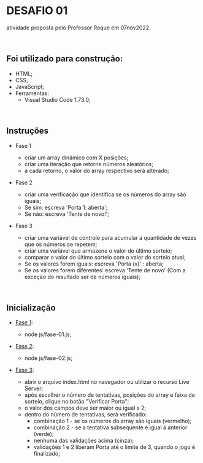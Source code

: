 # DESAFIO 01
atividade proposta pelo Professor Roque em 07nov2022.

&nbsp;

## Foi utilizado para construção:
- HTML;
- CSS;
- JavaScript;
- Ferramentas:
  - Visual Studio Code 1.73.0;

&nbsp;

## Instruções

- Fase 1

  - criar um array dinâmico com X posições;
  - criar uma iteração que retorne números aleatórios;
  - a cada retorno, o valor do array respectivo será alterado;


- Fase 2

  - criar uma verificação que identifica se os números do array são iguais;
  - Se sim: escreva 'Porta 1: aberta';
  - Se não: escreva 'Tente de novo!';

- Fase 3

  - criar uma variável de controle para acumular a quantidade de vezes que os números se repetem;
  - criar uma variável que armazene o valor do último sorteio;
  - comparar o valor do último sorteio com o valor do sorteio atual;
  - Se os valores forem iguais: escreva 'Porta (x)' : aberta;
  - Se os valores forem diferentes: escreva 'Tente de novo' (Com a exceção do resultado ser de números iguais);

&nbsp;

## Inicialização

- [Fase 1](https://github.com/rtof83/t.ex-projetos/blob/main/desafio-01/js/fase-01.js):
  - node js/fase-01.js;

- [Fase 2](https://github.com/rtof83/t.ex-projetos/blob/main/desafio-01/js/fase-02.js):
  - node js/fase-02.js;

- [Fase 3](https://github.com/rtof83/t.ex-projetos/blob/main/desafio-01/index.html):
  - abrir o arquivo index.html no navegador ou utilizar o recurso Live Server;
  - após escolher o número de tentativas, posições do array e faixa de sorteio, clique no botão "Verificar Porta";
  - o valor dos campos deve ser maior ou igual a 2;
  - dentro do número de tentativas, será verificado:
    - combinação 1 - se os números do array são iguais (vermelho);
    - combinação 2 - se a tentativa subsequente é igual à anterior (verde);
    - nenhuma das validações acima (cinza);
    - validações 1 e 2 liberam Porta até o limite de 3, quando o jogo é finalizado;
